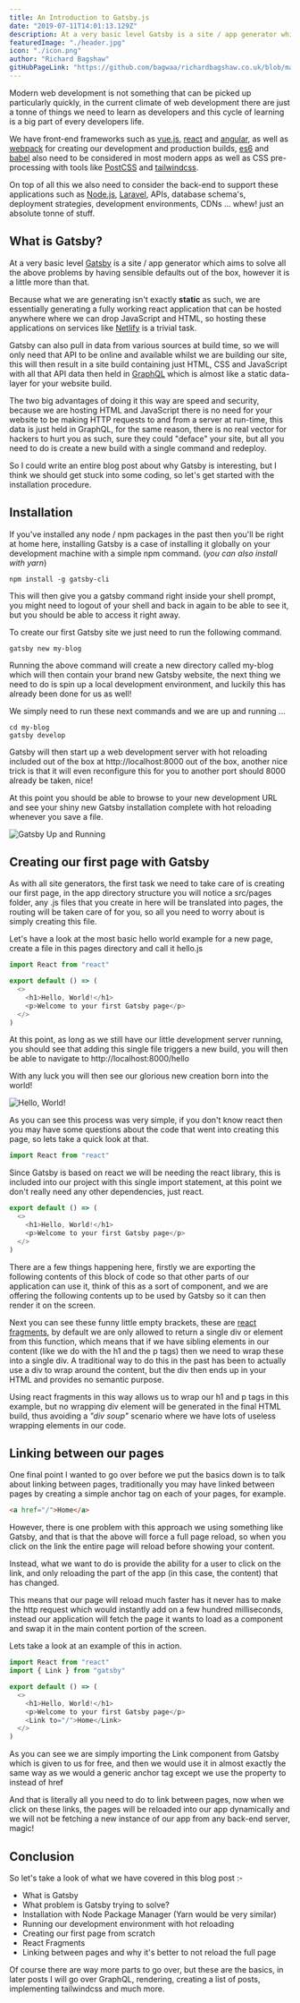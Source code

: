```yaml
---
title: An Introduction to Gatsby.js
date: "2019-07-11T14:01:13.129Z"
description: At a very basic level Gatsby is a site / app generator which aims to solve all the above problems by having sensible defaults out of the box, however it is a little more than that.
featuredImage: "./header.jpg"
icon: "./icon.png"
author: "Richard Bagshaw"
gitHubPageLink: "https://github.com/bagwaa/richardbagshaw.co.uk/blob/master/content/blog/an-introduction-to-gatsby-js/index.md"
---
```


Modern web development is not something that can be picked up particularly quickly, in the current climate of web development there are just a tonne of things we need to learn as developers and this cycle of learning is a big part of every developers life.

We have front-end frameworks such as [vue.js](https://vuejs.org), [react](https://reactjs.org) and [angular](https://angularjs.org), as well as [webpack](https://webpack.js.org) for creating our development and production builds, [es6](https://es6.io) and [babel](https://babeljs.io) also need to be considered in most modern apps as well as CSS pre-processing with tools like [PostCSS](https://postcss.org) and [tailwindcss](https://tailwindcss.com/).

On top of all this we also need to consider the back-end to support these applications such as [Node.js](https://nodejs.org/), [Laravel](https://laravel.com/), APIs, database schema's, deployment strategies, development environments, CDNs ... whew! just an absolute tonne of stuff.

## What is Gatsby?

At a very basic level [Gatsby](https://www.gatsbyjs.org) is a site / app generator which aims to solve all the above problems by having sensible defaults out of the box, however it is a little more than that.

Because what we are generating isn't exactly **static** as such, we are essentially generating a fully working react application that can be hosted anywhere where we can drop JavaScript and HTML, so hosting these applications on services like [Netlify](https://netlify.com) is a trivial task.

Gatsby can also pull in data from various sources at build time, so we will only need that API to be online and available whilst we are building our site, this will then result in a site build containing just HTML, CSS and JavaScript with all that API data then held in [GraphQL](https://graphql.org/) which is almost like a static data-layer for your website build.

The two big advantages of doing it this way are speed and security, because we are hosting HTML and JavaScript there is no need for your website to be making HTTP requests to and from a server at run-time, this data is just held in GraphQL, for the same reason, there is no real vector for hackers to hurt you as such, sure they could "deface" your site, but all you need to do is create a new build with a single command and redeploy.

So I could write an entire blog post about why Gatsby is interesting, but I think we should get stuck into some coding, so let's get started with the installation procedure.

## Installation

If you've installed any node / npm packages in the past then you'll be right at home here, installing Gatsby is a case of installing it globally on your development machine with a simple npm command. (_you can also install with yarn_)

```shell
npm install -g gatsby-cli
```

This will then give you a gatsby command right inside your shell prompt, you might need to logout of your shell and back in again to be able to see it, but you should be able to access it right away.

To create our first Gatsby site we just need to run the following command.

```shell
gatsby new my-blog
```

Running the above command will create a new directory called my-blog which will then contain your brand new Gatsby website, the next thing we need to do is spin up a local development environment, and luckily this has already been done for us as well!

We simply need to run these next commands and we are up and running ...

```shell
cd my-blog
gatsby develop
```

Gatsby will then start up a web development server with hot reloading included out of the box at http://localhost:8000 out of the box, another nice trick is that it will even reconfigure this for you to another port should 8000 already be taken, nice!

At this point you should be able to browse to your new development URL and see your shiny new Gatsby installation complete with hot reloading whenever you save a file.

![Gatsby Up and Running](./gatsby_default.png)

## Creating our first page with Gatsby

As with all site generators, the first task we need to take care of is creating our first page, in the app directory structure you will notice a src/pages folder, any .js files that you create in here will be translated into pages, the routing will be taken care of for you, so all you need to worry about is simply creating this file.

Let's have a look at the most basic hello world example for a new page, create a file in this pages directory and call it hello.js

```js
import React from "react"

export default () => (
  <>
    <h1>Hello, World!</h1>
    <p>Welcome to your first Gatsby page</p>
  </>
)
```

At this point, as long as we still have our little development server running, you should see that adding this single file triggers a new build, you will then be able to navigate to http://localhost:8000/hello

With any luck you will then see our glorious new creation born into the world!

![Hello, World!](./hello.png)

As you can see this process was very simple, if you don't know react then you may have some questions about the code that went into creating this page, so lets take a quick look at that.

```js
import React from "react"
```

Since Gatsby is based on react we will be needing the react library, this is included into our project with this single import statement, at this point we don't really need any other dependencies, just react.

```js
export default () => (
  <>
    <h1>Hello, World!</h1>
    <p>Welcome to your first Gatsby page</p>
  </>
)
```

There are a few things happening here, firstly we are exporting the following contents of this block of code so that other parts of our application can use it, think of this as a sort of component, and we are offering the following contents up to be used by Gatsby so it can then render it on the screen.

Next you can see these funny little empty brackets, these are [react fragments](https://reactjs.org/docs/fragments.html), by default we are only allowed to return a single div or element from this function, which means that if we have sibling elements in our content (like we do with the h1 and the p tags) then we need to wrap these into a single div. A traditional way to do this in the past has been to actually use a div to wrap around the content, but the div then ends up in your HTML and provides no semantic purpose.

Using react fragments in this way allows us to wrap our h1 and p tags in this example, but no wrapping div element will be generated in the final HTML build, thus avoiding a _"div soup"_ scenario where we have lots of useless wrapping elements in our code.

## Linking between our pages

One final point I wanted to go over before we put the basics down is to talk about linking between pages, traditionally you may have linked between pages by creating a simple anchor tag on each of your pages, for example.

```html
<a href="/">Home</a>
```

However, there is one problem with this approach we using something like Gatsby, and that is that the above will force a full page reload, so when you click on the link the entire page will reload before showing your content.

Instead, what we want to do is provide the ability for a user to click on the link, and only reloading the part of the app (in this case, the content) that has changed.

This means that our page will reload much faster has it never has to make the http request which would instantly add on a few hundred milliseconds, instead our application will fetch the page it wants to load as a component and swap it in the main content portion of the screen.

Lets take a look at an example of this in action.

```js
import React from "react"
import { Link } from "gatsby"

export default () => (
  <>
    <h1>Hello, World!</h1>
    <p>Welcome to your first Gatsby page</p>
    <Link to="/">Home</Link>
  </>
)
```

As you can see we are simply importing the Link component from Gatsby which is given to us for free, and then we would use it in almost exactly the same way as we would a generic anchor tag except we use the property to instead of href

And that is literally all you need to do to link between pages, now when we click on these links, the pages will be reloaded into our app dynamically and we will not be fetching a new instance of our app from any back-end server, magic!

## Conclusion

So let's take a look of what we have covered in this blog post :-

- What is Gatsby
- What problem is Gatsby trying to solve?
- Installation with Node Package Manager (Yarn would be very similar)
- Running our development environment with hot reloading
- Creating our first page from scratch
- React Fragments
- Linking between pages and why it's better to not reload the full page

Of course there are way more parts to go over, but these are the basics, in later posts I will go over GraphQL, rendering, creating a list of posts, implementing tailwindcss and much more.
